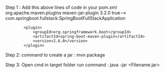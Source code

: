 Step 1 :
Add this above lines of code in your pom.xml
<plugins>
           <plugin>
                <groupId>org.apache.maven.plugins</groupId>
                <artifactId>maven-jar-plugin</artifactId>
                <version>3.2.0</version>
               <configuration>
                    <archive>
                        <manifest>
                            <addClasspath>true</addClasspath>-->
                            <!--<classpathPrefix>lib/</classpathPrefix>-->
                          <mainClass>com.springboot.fullstack.SpringBootFullStackApplication</mainClass>
                        </manifest>
                    </archive>
                </configuration>
            </plugin>

            <plugin>
                <groupId>org.springframework.boot</groupId>
                <artifactId>spring-boot-maven-plugin</artifactId>
                <version>2.6.0</version>
            </plugin>
</plugins>

Step 2:
command to create a jar : mvn package

Step 3:
Open cmd in target folder
run command : java -jar <Filename.jar> 
